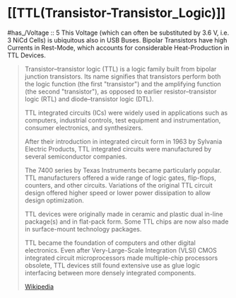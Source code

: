 # [[TTL(Transistor-Transistor_Logic)]] 

#has_/Voltage :: 5
This Voltage (which can often be substituted by 3.6 V, i.e. 3 NiCd Cells) is ubiquitous 
also in USB Buses. 
Bipolar Transistors have high Currents in Rest-Mode, 
which accounts for considerable Heat-Production in TTL Devices. 

> Transistor–transistor logic (TTL) is a logic family built from bipolar junction transistors. 
> Its name signifies that transistors perform both 
> the logic function (the first "transistor") 
> and the amplifying function (the second "transistor"), 
> as opposed to earlier resistor–transistor logic (RTL) 
> and diode–transistor logic (DTL).
>
> TTL integrated circuits (ICs) were widely used in applications such as computers, 
> industrial controls, test equipment and instrumentation, consumer electronics, 
> and synthesizers.
>
> After their introduction in integrated circuit form in 1963 by Sylvania Electric Products, 
> TTL integrated circuits were manufactured by several semiconductor companies.  
> 
> The 7400 series by Texas Instruments became particularly popular. 
> TTL manufacturers offered a wide range of logic gates, flip-flops, counters, and other circuits. 
> Variations of the original TTL circuit design offered higher speed 
> or lower power dissipation to allow design optimization. 
> 
> TTL devices were originally made in ceramic and plastic dual in-line package(s) and in flat-pack form. 
> Some TTL chips are now also made in surface-mount technology packages.
>
> TTL became the foundation of computers and other digital electronics. 
> Even after Very-Large-Scale Integration (VLSI) 
> CMOS integrated circuit microprocessors made multiple-chip processors obsolete, 
> TTL devices still found extensive use as glue logic 
> interfacing between more densely integrated components.
>
> [Wikipedia](https://en.wikipedia.org/wiki/Transistor%E2%80%93transistor%20logic)



